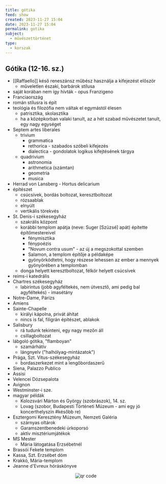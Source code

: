 ```yaml
---
title: gótika
feed: show
created: 2023-11-27 15:04
date: 2023-11-27 15:04
permalink: gotika
subject:
  - művészettörténet
type:
  - korszak
---
```

## Gótika (12-16. sz.)
- [[Raffaello]] késő reneszánsz műbész használja a kifejezést először
	- műveletlen északi, barbárok stílusa
- saját korában nem így hívták - opus Franzigeno
- Franciaország
- román stílusra is épít
- teológia és filozófia nem váltak el egymástól élesen
	- patrisztika, skolasztika
	- ha a középkorban valaki tanult, az a hét szabad művészetet tanult, egy nagy egységet
- Septem artes liberales
	- trivium
		- grammatica
		- rethorica - szabados szóbeli kifejezés
		- dialectica - gondolatok logikus kifejtésének tárgya
	- quadrivium
		- astronomia
		- arithmetica (számtan)
		- geometria
		- musica
- Herrad von Lansberg - Hortus delicarium
- építészet
	- csúcsívek, bordás boltozat, keresztboltozat
	- rózsaablak
	- elnyúlt
	- vertikális törekvés
- St. Denis-i székesegyház
	- szakrális központ
	- korábbi templom apátja (neve: Suger [Szüzsé] apát) építette építőmestereivel
		- fénymisztika
		- fénypoézis
		- "Novum contra usum" - az új a megszokottal szemben
		- Salamon, a templom építője a példaképe
		- gyönyörködtetni, hogy részese lehessen az ember a mennyek gyönyörében a templomban
	- donga helyett keresztboltozat, félkör helyett csúcsívek
- reims-i katedrális
- Chartres székesegyház
	- labirintus (jobb agyféltekés, nem útvesztő, ami pedig bal agyféltekés) - imasétány
- Notre-Dame, Párizs
- Amiens
- Sainte-Chapelle
	- királyi kápolna, privát áhítat
	- nincs is fal, filigrán építészet, ablakok
- Salisbury
	- rá tudunk tekinteni, egy nagy mezőn áll
	- csillagboltozat
- lábgoló gótika, "flamboyan"
	- szamárhátív
	- lángnyelv ("halhólyag-mintázatok")
- Prága, Szt. Vitus-székesegyház
	- bordaszerkezet mint a lengőbordaszerű
- Siena, Palazzo Publico
- Assisi
- Velencei Dózsepalota
- Avignon
- Westminster-i sze.
- magyar példák
	- Kolozsvári Márton és György (szobrászok), 14. sz.
	- Lovag (szobor, Budapesti Történeti Múzeum - ami egy jó koncerthelyszín #később re)
- Esztergomi Keresztény Múzeum, Nemzeti Galéria
	- szárnyas oltárok
	- Garamszentbenedeki úrkoporsó
	- aktív misztériumjátékok
- MS Mester
	- Mária látogatása Erzsébetnél
- Brassói Fekete templom
- Kassa, Szt. Erzsébet dóm
- Krakkó, Mária-templom
- Jeanne d'Evreux hóráskönyve



<p style="text-align: center;"><img src="https://chart.googleapis.com/chart?cht=qr&chl=https://notes.andrasdenes.com/gotika&chs=180x180&choe=UTF-8&chld=L|2" alt="qr code"></p>

